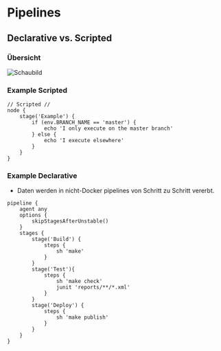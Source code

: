 # Pipelines 

## Declarative vs. Scripted

### Übersicht 

![Schaubild](https://www.jenkins.io/doc/book/resources/pipeline/realworld-pipeline-flow.png)


### Example Scripted 

```
// Scripted //
node {
    stage('Example') {
        if (env.BRANCH_NAME == 'master') {
            echo 'I only execute on the master branch'
        } else {
            echo 'I execute elsewhere'
        }
    }
}
```



### Example Declarative

 * Daten werden in nicht-Docker pipelines von Schritt zu Schritt vererbt. 

```
pipeline { 
    agent any 
    options {
        skipStagesAfterUnstable()
    }
    stages {
        stage('Build') { 
            steps { 
                sh 'make' 
            }
        }
        stage('Test'){
            steps {
                sh 'make check'
                junit 'reports/**/*.xml' 
            }
        }
        stage('Deploy') {
            steps {
                sh 'make publish'
            }
        }
    }
}
```
